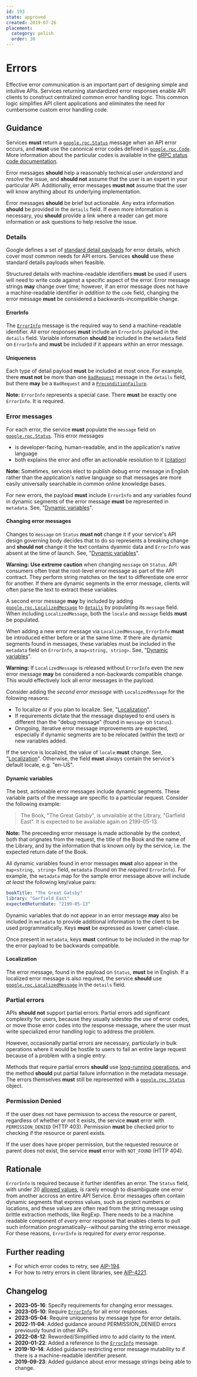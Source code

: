```yaml
---
id: 193
state: approved
created: 2019-07-26
placement:
  category: polish
  order: 30
---
```


# Errors

Effective error communication is an important part of designing simple and
intuitive APIs. Services returning standardized error responses enable API
clients to construct centralized common error handling logic. This common logic
simplifies API client applications and eliminates the need for cumbersome
custom error handling code.

## Guidance

Services **must** return a [`google.rpc.Status`][Status] message when an API
error occurs, and **must** use the canonical error codes defined in
[`google.rpc.Code`][Code]. More information about the particular codes is
available in the [gRPC status code documentation][].

Error messages **should** help a reasonably technical user _understand_ and
_resolve_ the issue, and **should not** assume that the user is an expert in
your particular API. Additionally, error messages **must not** assume that the
user will know anything about its underlying implementation.

Error messages **should** be brief but actionable. Any extra information
**should** be provided in the `details` field. If even more information is
necessary, you **should** provide a link where a reader can get more
information or ask questions to help resolve the issue.

### Details

Google defines a set of [standard detail payloads][details] for error details,
which cover most common needs for API errors. Services **should** use these
standard details payloads when feasible.

Structured details with machine-readable identifiers **must** be used if users
will need to write code against a specific aspect of the error. Error message
strings **may** change over time; however, if an error message does not have a
machine-readable identifier _in addition to_ the `code` field, changing the
error message **must** be considered a backwards-incompatible change.

#### ErrorInfo

The [`ErrorInfo`][ErrorInfo] message is the required way to send a
machine-readable identifier. All error responses **must** include an
`ErrorInfo` payload in the `details` field. Variable information
**should** be included in the `metadata` field on `ErrorInfo` and
**must** be included if it appears within an error message.

#### Uniqueness

Each type of detail payload **must** be included at most once. For
example, there **must not** be more than one [`BadRequest`][BadRequest]
message in the `details` field, but there **may** be a `BadRequest` and
a [`PreconditionFailure`][PreconditionFailure].

**Note:** `ErrorInfo` represents a special case. There **must** be exactly one
`ErrorInfo`. It is required.

### Error messages

For each error, the service **must** populate the `message` field on [`google.rpc.Status`][Status]. This error messages

- is developer-facing, human-readable, and in the application's
  native language
- both explains the error and offer an actionable resolution to it
  ([citation](https://cloud.google.com/apis/design/errors#error_model))

**Note:** Sometimes, services elect to publish debug error message in
English rather than the application's native language so that messages
are more easily universally searchable in common online knowledge bases.

For new errors, the payload **must** include `ErrorInfo` and any
variables found in dynamic segments of the error message **must** be
represented in `metadata`. See, "[Dynamic
variables](#dynamic-variables)".

#### Changing error messages

Changes to `message` on `Status` **must not** change it if your
service's API design governing body decides that to do so represents a
breaking change and **should not** change it the text contains dyanmic
data and `ErrorInfo` was absent at the time of launch. See, "[Dynamic
variables](#dynamic-variables)".

**Warning:** **Use extreme caution** when changing `message` on
`Status`. API consumers often treat the root-level error message as part
of the API contract. They perform string matches on the text to
differentiate one error for another. If there are dynamic segments in
the error message, clients will often parse the text to extract these
variables.

A second error message **may** by included by adding
[`google.rpc.LocalizedMessage`][LocalizedMessage] to
[`details`](#details) by populating its `message` field. When including
`LocalizedMessage`, both the `locale` and `message` fields **must** be
populated.

When adding a new error message via `LocalizedMessage`, `ErrorInfo`
**must** be introduced either before or at the same time. If there are
dynamic segments found in messages, these variables must be included in
the `metadata` field on `ErrorInfo`, a `map<string, string>`. See,
"[Dynamic variables](#dynamic-variables)".

**Warning:** If `LocalizedMessage` is released without `ErrorInfo` even
the new error message **may** be considered a non-backwards compatible
change. This would effectively lock all error messages in the payload.

Consider adding the *second error message* with `LocalizedMessage` for
the folowing reasons:

- To localize or if you plan to localize. See,
  "[Localization](#localization)".
- If requirements dictate that the message displayed to end users is
  different than the "debug message" (found in `message` on `Status`).
- Onngoing, iterative error message improvements are expected,
  especially if dynamic segments are to be relocated (within the text)
  or new variables added.

If the service is localized, the value of `locale` **must**
change. See, "[Localization](#localization)". Otherwise, the field
**must** always contain the service's default locale, e.g. "en-US".

#### Dynamic variables

The best, actionable error messages include dynamic segments. These
variable parts of the message are specific to a particular request.
Consider the following example:

> The Book, "The Great Gatsby", is unvailable at the Library, "Garfield
> East". It is expected to be available again on 2199-05-13.

**Note:** The preceeding error message is made actionable by the
context, both that orignates from the request, the title of the Book and
the name of the Library, and by the information that is known only by
the service, i.e. the expected return date of the Book.

All dynamic variables found in error messages **must** also appear in
the `map<string, string>` field, `metadata` (found on the *required*
`ErrorInfo`).  For example, the `metadata` map for the sample error
message above will include *at least* the following key/value pairs:

```yaml
bookTitle: "The Great Gatsby"
library: "Garfield East"
expectedReturnDate: "2199-05-13"
```

Dynamic variables that do not appear in an error message **may** also be
included in `metadata` to provide additional information to the client
to be used programmatically. Keys **must** be expressed as lower
camel-clase.

Once present in `metadata`, keys **must** continue to be included in the
map for the error payload to be backwards compatible.

#### Localization

The error message, found in the payload on `Status`, **must** be in
English. If a localized error message is also required, the service
**should** use [`google.rpc.LocalizedMessage`][LocalizedMessage] in the
`details` field.

### Partial errors

APIs **should not** support partial errors. Partial errors add significant
complexity for users, because they usually sidestep the use of error codes, or
move those error codes into the response message, where the user must write
specialized error handling logic to address the problem.

However, occasionally partial errors are necessary, particularly in bulk
operations where it would be hostile to users to fail an entire large request
because of a problem with a single entry.

Methods that require partial errors **should** use [long-running operations][],
and the method **should** put partial failure information in the metadata
message. The errors themselves **must** still be represented with a
[`google.rpc.Status`][Status] object.

### Permission Denied

If the user does not have permission to access the resource or parent,
regardless of whether or not it exists, the service **must** error with
`PERMISSION_DENIED` (HTTP 403). Permission **must** be checked prior to checking
if the resource or parent exists.

If the user does have proper permission, but the requested resource or parent
does not exist, the service **must** error with `NOT_FOUND` (HTTP 404).

## Rationale

`ErrorInfo` is required because it further identifies an error. The
`Status` field, with under 20 [allowed values][Code], is rarely enough
to disambiguate one error from another accross an entire API Service.
Error messages often contain dynamic segments that express values, such
as project numbers or locations, and these values are often read from
the string message using brittle extraction methods, like RegExp. There
needs to be a machine readable component of *every* error response that
enables clients to pull such information programatically--without
parsing the string error message. For these reasons, `ErrorInfo` is
required for *every* error response.

## Further reading

- For which error codes to retry, see [AIP-194](https://aip.dev/194).
- For how to retry errors in client libraries, see
  [AIP-4221](https://aip.dev/client-libraries/4221).

## Changelog

- **2023-05-16**: Specify requirements for changing error messages.
- **2023-05-10**: Require [`ErrorInfo`][ErrorInfo] for all error
  responses.
- **2023-05-04**: Require uniqueness by message type for error details.
- **2022-11-04**: Added guidance around PERMISSION_DENIED errors previously
  found in other AIPs.
- **2022-08-12**: Reworded/Simplified intro to add clarity to the intent.
- **2020-01-22**: Added a reference to the [`ErrorInfo`][ErrorInfo] message.
- **2019-10-14**: Added guidance restricting error message mutability to if
  there is a machine-readable identifier present.
- **2019-09-23**: Added guidance about error message strings being able to
  change.

<!-- prettier-ignore-start -->
[aip-4221]: ../client-libraries/4221.md
[details]: https://github.com/googleapis/googleapis/blob/master/google/rpc/error_details.proto
[ErrorInfo]: https://github.com/googleapis/googleapis/blob/6f3fcc058ff29989f6d3a71557a44b5e81b897bd/google/rpc/error_details.proto#L27-L76
[PreconditionFailure]: https://github.com/googleapis/googleapis/blob/6f3fcc058ff29989f6d3a71557a44b5e81b897bd/google/rpc/error_details.proto#L139-L166
[BadRequest]: https://github.com/googleapis/googleapis/blob/477a59d764428136ba1d857a9633c0d231de6efa/google/rpc/error_details.proto#L168-L218
[LocalizedMessage]: https://github.com/googleapis/googleapis/blob/e9897ed945336e2dc967b439ac7b4be6d2c62640/google/rpc/error_details.proto#L275-L285
[grpc status code documentation]: https://github.com/grpc/grpc/blob/master/doc/statuscodes.md
[Code]: https://github.com/googleapis/googleapis/blob/master/google/rpc/code.proto
[Status]: https://github.com/googleapis/googleapis/blob/master/google/rpc/status.proto
[long-running operations]: ./0151.md
<!-- prettier-ignore-end -->
